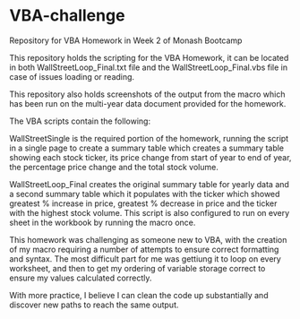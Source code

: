 # VBA-challenge
Repository for VBA Homework in Week 2 of Monash Bootcamp

This repository holds the scripting for the VBA Homework, it can be located in both WallStreetLoop_Final.txt file and the WallStreetLoop_Final.vbs file in case of issues loading or reading.

This repository also holds screenshots of the output from the macro which has been run on the multi-year data document provided for the homework.

The VBA scripts contain the following:

WallStreetSingle is the required portion of the homework, running the script in a single page to create a summary table which creates a summary table showing each stock ticker, its price change from start of year to end of year, the percentage price change and the total stock volume.

WallStreetLoop_Final creates the original summary table for yearly data and a second summary table which it populates with the ticker which showed greatest % increase in price, greatest % decrease in price and the ticker with the highest stock volume. This script is also configured to run on every sheet in the workbook by running the macro once.

This homework was challenging as someone new to VBA, with the creation of my macro requiring a number of attempts to ensure correct formatting and syntax. The most difficult part for me was gettiung it to loop on every worksheet, and then to get my ordering of variable storage correct to ensure my values calculated correctly.

With more practice, I believe I can clean the code up substantially and discover new paths to reach the same output.
